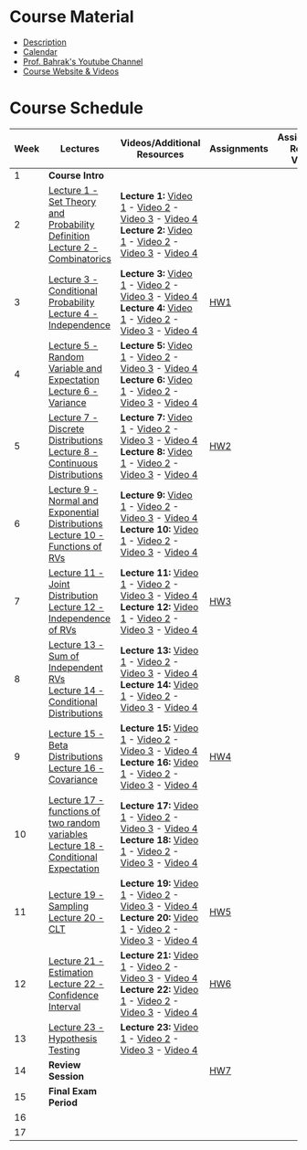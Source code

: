 # Course Material

- [Description](Description.pdf)
- [Calendar](https://docs.google.com/spreadsheets/d/1HTe-gUrYX_R5s-8-WjU9oW4u_WmjmP_KBd7EY0c4CjM/edit?usp=sharing)
- [Prof. Bahrak's Youtube Channel](https://www.youtube.com/@BahrakCourses)
- [Course Website & Videos](https://openbookshelf.github.io/ProbStat/#/)


# Course Schedule

| Week | Lectures | Videos/Additional Resources | Assignments | Assignments Related Videos |
|------|----------|-----------------------------|-------------|----------------------------|
| 1    | **Course Intro** | | | |
| 2    | [Lecture 1 - Set Theory and Probability Definition](lectures/Lecture%201%20-%20Set%20Theory%20and%20Probability%20Definition.pdf) <br> [Lecture 2 - Combinatorics](lectures/Lecture%202%20-%20Combinatorics.pdf) | **Lecture 1:** [Video 1](https://openbookshelf.github.io/ProbStat/#/lectures/1/0) - [Video 2](https://openbookshelf.github.io/ProbStat/#/lectures/1/1) - [Video 3](https://openbookshelf.github.io/ProbStat/#/lectures/1/2) - [Video 4](https://openbookshelf.github.io/ProbStat/#/lectures/1/3) <br> **Lecture 2:** [Video 1](https://openbookshelf.github.io/ProbStat/#/lectures/2/0) - [Video 2](https://openbookshelf.github.io/ProbStat/#/lectures/2/1) - [Video 3](https://openbookshelf.github.io/ProbStat/#/lectures/2/2) - [Video 4](https://openbookshelf.github.io/ProbStat/#/lectures/2/3) | | |
| 3    | [Lecture 3 - Conditional Probability](lectures/Lecture%203%20-%20Conditional%20Probability.pdf) <br> [Lecture 4 - Independence](lectures/Lecture%204%20-%20Independence.pdf) | **Lecture 3:** [Video 1](https://openbookshelf.github.io/ProbStat/#/lectures/3/0) - [Video 2](https://openbookshelf.github.io/ProbStat/#/lectures/3/1) - [Video 3](https://openbookshelf.github.io/ProbStat/#/lectures/3/2) - [Video 4](https://openbookshelf.github.io/ProbStat/#/lectures/3/3) <br> **Lecture 4:** [Video 1](https://openbookshelf.github.io/ProbStat/#/lectures/4/0) - [Video 2](https://openbookshelf.github.io/ProbStat/#/lectures/4/1) - [Video 3](https://openbookshelf.github.io/ProbStat/#/lectures/4/2) - [Video 4](https://openbookshelf.github.io/ProbStat/#/lectures/4/3) | [HW1](Assignments/HW1) | |
| 4    | [Lecture 5 - Random Variable and Expectation](lectures/Lecture%205%20-%20Random%20Variable%20and%20Expectation.pdf) <br> [Lecture 6 - Variance](lectures/Lecture%206%20-%20Variance.pdf) | **Lecture 5:** [Video 1](https://openbookshelf.github.io/ProbStat/#/lectures/5/0) - [Video 2](https://openbookshelf.github.io/ProbStat/#/lectures/5/1) - [Video 3](https://openbookshelf.github.io/ProbStat/#/lectures/5/2) - [Video 4](https://openbookshelf.github.io/ProbStat/#/lectures/5/3) <br> **Lecture 6:** [Video 1](https://openbookshelf.github.io/ProbStat/#/lectures/6/0) - [Video 2](https://openbookshelf.github.io/ProbStat/#/lectures/6/1) - [Video 3](https://openbookshelf.github.io/ProbStat/#/lectures/6/2) - [Video 4](https://openbookshelf.github.io/ProbStat/#/lectures/6/3) | | |
| 5    | [Lecture 7 - Discrete Distributions](lectures/Lecture%207%20-%20Discrete%20Distributions.pdf) <br> [Lecture 8 - Continuous Distributions](lectures/Lecture%208%20-%20Continuous%20Distributions.pdf) | **Lecture 7:** [Video 1](https://openbookshelf.github.io/ProbStat/#/lectures/7/0) - [Video 2](https://openbookshelf.github.io/ProbStat/#/lectures/7/1) - [Video 3](https://openbookshelf.github.io/ProbStat/#/lectures/7/2) - [Video 4](https://openbookshelf.github.io/ProbStat/#/lectures/7/3) <br> **Lecture 8:** [Video 1](https://openbookshelf.github.io/ProbStat/#/lectures/8/0) - [Video 2](https://openbookshelf.github.io/ProbStat/#/lectures/8/1) - [Video 3](https://openbookshelf.github.io/ProbStat/#/lectures/8/2) - [Video 4](https://openbookshelf.github.io/ProbStat/#/lectures/8/3) | [HW2](Assignments/HW2) | |
| 6    | [Lecture 9 - Normal and Exponential Distributions](lectures/Lecture%209%20-%20Normal%20and%20Exponential%20Distributions.pdf) <br> [Lecture 10 - Functions of RVs](lectures/Lecture%2010%20-%20Functions%20of%20RVs.pdf) | **Lecture 9:** [Video 1](https://openbookshelf.github.io/ProbStat/#/lectures/9/0) - [Video 2](https://openbookshelf.github.io/ProbStat/#/lectures/9/1) - [Video 3](https://openbookshelf.github.io/ProbStat/#/lectures/9/2) - [Video 4](https://openbookshelf.github.io/ProbStat/#/lectures/9/3) <br> **Lecture 10:** [Video 1](https://openbookshelf.github.io/ProbStat/#/lectures/10/0) - [Video 2](https://openbookshelf.github.io/ProbStat/#/lectures/10/1) - [Video 3](https://openbookshelf.github.io/ProbStat/#/lectures/10/2) - [Video 4](https://openbookshelf.github.io/ProbStat/#/lectures/10/3) | | |
| 7    | [Lecture 11 - Joint Distribution](lectures/Lecture%2011%20-%20Joint%20Distribution.pdf) <br> [Lecture 12 - Independence of RVs](lectures/Lecture%2012%20-%20Independence%20of%20RVs.pdf) | **Lecture 11:** [Video 1](https://openbookshelf.github.io/ProbStat/#/lectures/11/0) - [Video 2](https://openbookshelf.github.io/ProbStat/#/lectures/11/1) - [Video 3](https://openbookshelf.github.io/ProbStat/#/lectures/11/2) - [Video 4](https://openbookshelf.github.io/ProbStat/#/lectures/11/3) <br> **Lecture 12:** [Video 1](https://openbookshelf.github.io/ProbStat/#/lectures/12/0) - [Video 2](https://openbookshelf.github.io/ProbStat/#/lectures/12/1) - [Video 3](https://openbookshelf.github.io/ProbStat/#/lectures/12/2) - [Video 4](https://openbookshelf.github.io/ProbStat/#/lectures/12/3) | [HW3](Assignments/HW3) | |
| 8    | [Lecture 13 - Sum of Independent RVs](lectures/Lecture%2013%20-%20Sum%20of%20Independent%20RVs.pdf) <br> [Lecture 14 - Conditional Distributions](lectures/Lecture%2014%20-%20Conditional%20Distributions.pdf) | **Lecture 13:** [Video 1](https://openbookshelf.github.io/ProbStat/#/lectures/13/0) - [Video 2](https://openbookshelf.github.io/ProbStat/#/lectures/13/1) - [Video 3](https://openbookshelf.github.io/ProbStat/#/lectures/13/2) - [Video 4](https://openbookshelf.github.io/ProbStat/#/lectures/13/3) <br> **Lecture 14:** [Video 1](https://openbookshelf.github.io/ProbStat/#/lectures/14/0) - [Video 2](https://openbookshelf.github.io/ProbStat/#/lectures/14/1) - [Video 3](https://openbookshelf.github.io/ProbStat/#/lectures/14/2) - [Video 4](https://openbookshelf.github.io/ProbStat/#/lectures/14/3) | | |
| 9    | [Lecture 15 - Beta Distributions](lectures/Lecture%2015%20-%20Beta%20Distributions.pdf) <br> [Lecture 16 - Covariance](lectures/Lecture%2016%20-%20Covariance.pdf) | **Lecture 15:** [Video 1](https://openbookshelf.github.io/ProbStat/#/lectures/15/0) - [Video 2](https://openbookshelf.github.io/ProbStat/#/lectures/15/1) - [Video 3](https://openbookshelf.github.io/ProbStat/#/lectures/15/2) - [Video 4](https://openbookshelf.github.io/ProbStat/#/lectures/15/3) <br> **Lecture 16:** [Video 1](https://openbookshelf.github.io/ProbStat/#/lectures/16/0) - [Video 2](https://openbookshelf.github.io/ProbStat/#/lectures/16/1) - [Video 3](https://openbookshelf.github.io/ProbStat/#/lectures/16/2) - [Video 4](https://openbookshelf.github.io/ProbStat/#/lectures/16/3) | [HW4](Assignments/HW4) | |
| 10   | [Lecture 17 - functions of two random variables](lectures/Lecture%2017%20-%20functions%20of%20two%20random%20variables.pdf) <br> [Lecture 18 - Conditional Expectation](lectures/Lecture%2018%20-%20Conditional%20Expectation.pdf) | **Lecture 17:** [Video 1](https://openbookshelf.github.io/ProbStat/#/lectures/17/0) - [Video 2](https://openbookshelf.github.io/ProbStat/#/lectures/17/1) - [Video 3](https://openbookshelf.github.io/ProbStat/#/lectures/17/2) - [Video 4](https://openbookshelf.github.io/ProbStat/#/lectures/17/3) <br> **Lecture 18:** [Video 1](https://openbookshelf.github.io/ProbStat/#/lectures/18/0) - [Video 2](https://openbookshelf.github.io/ProbStat/#/lectures/18/1) - [Video 3](https://openbookshelf.github.io/ProbStat/#/lectures/18/2) - [Video 4](https://openbookshelf.github.io/ProbStat/#/lectures/18/3) | | |
| 11   | [Lecture 19 - Sampling](lectures/Lecture%2019%20-%20Sampling.pdf) <br> [Lecture 20 - CLT](lectures/Lecture%2020%20-%20CLT.pdf) | **Lecture 19:** [Video 1](https://openbookshelf.github.io/ProbStat/#/lectures/19/0) - [Video 2](https://openbookshelf.github.io/ProbStat/#/lectures/19/1) - [Video 3](https://openbookshelf.github.io/ProbStat/#/lectures/19/2) - [Video 4](https://openbookshelf.github.io/ProbStat/#/lectures/19/3) <br> **Lecture 20:** [Video 1](https://openbookshelf.github.io/ProbStat/#/lectures/20/0) - [Video 2](https://openbookshelf.github.io/ProbStat/#/lectures/20/1) - [Video 3](https://openbookshelf.github.io/ProbStat/#/lectures/20/2) - [Video 4](https://openbookshelf.github.io/ProbStat/#/lectures/20/3) | [HW5](Assignments/HW5) | |
| 12   | [Lecture 21 - Estimation](lectures/Lecture%2021%20-%20Estimation.pdf) <br> [Lecture 22 - Confidence Interval](lectures/Lecture%2022%20-%20Confidence%20Interval.pdf) | **Lecture 21:** [Video 1](https://openbookshelf.github.io/ProbStat/#/lectures/21/0) - [Video 2](https://openbookshelf.github.io/ProbStat/#/lectures/21/1) - [Video 3](https://openbookshelf.github.io/ProbStat/#/lectures/21/2) - [Video 4](https://openbookshelf.github.io/ProbStat/#/lectures/21/3) <br> **Lecture 22:** [Video 1](https://openbookshelf.github.io/ProbStat/#/lectures/22/0) - [Video 2](https://openbookshelf.github.io/ProbStat/#/lectures/22/1) - [Video 3](https://openbookshelf.github.io/ProbStat/#/lectures/22/2) - [Video 4](https://openbookshelf.github.io/ProbStat/#/lectures/22/3) | [HW6](Assignments/HW6) | |
| 13   | [Lecture 23 - Hypothesis Testing](lectures/Lecture%2023%20-%20Hypothesis%20Testing.pdf) | **Lecture 23:** [Video 1](https://openbookshelf.github.io/ProbStat/#/lectures/23/0) - [Video 2](https://openbookshelf.github.io/ProbStat/#/lectures/23/1) - [Video 3](https://openbookshelf.github.io/ProbStat/#/lectures/23/2) - [Video 4](https://openbookshelf.github.io/ProbStat/#/lectures/23/3) | | |
| 14   | **Review Session** | | [HW7](Assignments/HW7) | |
| 15   | **Final Exam Period** | | | |
| 16   | | | | |
| 17   | | | | |